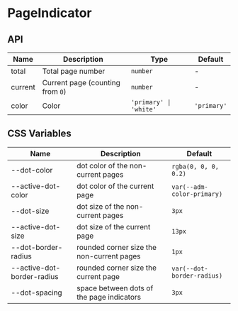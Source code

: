 # PageIndicator

<code src="./demos/demo1.tsx"></code>

## API

| Name    | Description                      | Type                   | Default     |
| ------- | -------------------------------- | ---------------------- | ----------- |
| total   | Total page number                | `number`               | -           |
| current | Current page (counting from `0`) | `number`               | -           |
| color   | Color                            | `'primary' \| 'white'` | `'primary'` |

## CSS Variables

| Name                       | Description                               | Default                    |
| -------------------------- | ----------------------------------------- | -------------------------- |
| --dot-color                | dot color of the non-current pages        | `rgba(0, 0, 0, 0.2)`       |
| --active-dot-color         | dot color of the current page             | `var(--adm-color-primary)` |
| --dot-size                 | dot size of the non-current pages         | `3px`                      |
| --active-dot-size          | dot size of the current page              | `13px`                     |
| --dot-border-radius        | rounded corner size the non-current pages | `1px`                      |
| --active-dot-border-radius | rounded corner size the current page      | `var(--dot-border-radius)` |
| --dot-spacing              | space between dots of the page indicators | `3px`                      |
